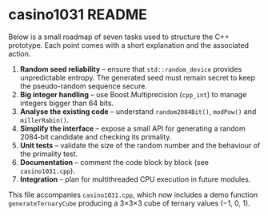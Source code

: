 # casino1031 README

Below is a small roadmap of seven tasks used to structure the C++ prototype.
Each point comes with a short explanation and the associated action.

1. **Random seed reliability** – ensure that `std::random_device` provides
   unpredictable entropy. The generated seed must remain secret to keep the
   pseudo-random sequence secure.
2. **Big integer handling** – use Boost.Multiprecision (`cpp_int`) to manage
   integers bigger than 64 bits.
3. **Analyse the existing code** – understand `random2084Bit()`, `modPow()` and
   `millerRabin()`.
4. **Simplify the interface** – expose a small API for generating a random
   2084‑bit candidate and checking its primality.
5. **Unit tests** – validate the size of the random number and the behaviour of
   the primality test.
6. **Documentation** – comment the code block by block (see `casino1031.cpp`).
7. **Integration** – plan for multithreaded CPU execution in future modules.

This file accompanies `casino1031.cpp`, which now includes a demo function
`generateTernaryCube` producing a 3×3×3 cube of ternary values (−1, 0, 1).
